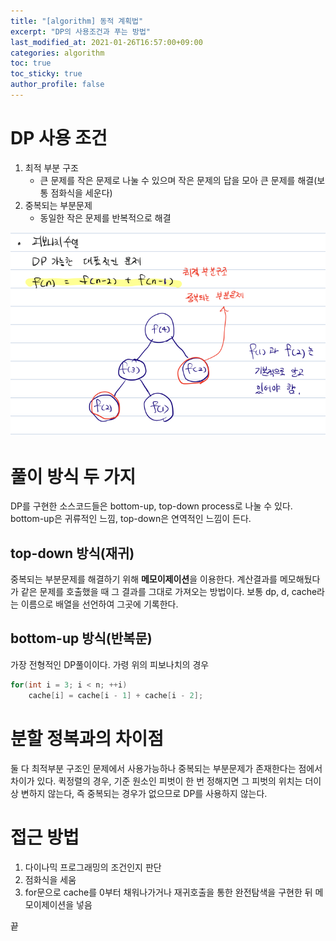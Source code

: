 ```yaml
---
title: "[algorithm] 동적 계획법"
excerpt: "DP의 사용조건과 푸는 방법"
last_modified_at: 2021-01-26T16:57:00+09:00
categories: algorithm
toc: true
toc_sticky: true
author_profile: false
---
```


# DP 사용 조건

1. 최적 부분 구조
	* 큰 문제를 작은 문제로 나눌 수 있으며 작은 문제의 답을 모아 큰 문제를 해결(보통 점화식을 세운다)
2. 중복되는 부분문제
	* 동일한 작은 문제를 반복적으로 해결

![fibonacci](/assets/images/algorithm/fibonacci.png)

# 풀이 방식 두 가지

DP를 구현한 소스코드들은 bottom-up, top-down process로 나눌 수 있다.
bottom-up은 귀류적인 느낌, top-down은 연역적인 느낌이 든다.

## top-down 방식(재귀)

중복되는 부분문제를 해결하기 위해 **메모이제이션**을 이용한다. 계산결과를 메모해뒀다가 같은 문제를 호출했을 때 그 결과를 그대로 가져오는 방법이다. 보통 dp, d, cache라는 이름으로 배열을 선언하여 그곳에 기록한다.

## bottom-up 방식(반복문)

가장 전형적인 DP풀이이다. 가령 위의 피보나치의 경우

``` c++
for(int i = 3; i < n; ++i)
	cache[i] = cache[i - 1] + cache[i - 2];
```

# 분할 정복과의 차이점

둘 다 최적부분 구조인 문제에서 사용가능하나 중복되는 부분문제가 존재한다는 점에서 차이가 있다.
퀵정렬의 경우, 기준 원소인 피벗이 한 번 정해지면 그 피벗의 위치는 더이상 변하지 않는다, 즉 중복되는 경우가 없으므로 DP를 사용하지 않는다.

# 접근 방법

1. 다이나믹 프로그래밍의 조건인지 판단
2. 점화식을 세움
3. for문으로 cache를 0부터 채워나가거나 재귀호출을 통한 완전탐색을 구현한 뒤 메모이제이션을 넣음

끝